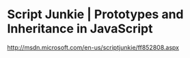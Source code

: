 <!--
id: 1404936977
link: http://kevinisom.info/post/1404936977/script-junkie-prototypes-and-inheritance-in
slug: script-junkie-prototypes-and-inheritance-in
date: Tue Oct 26 2010 19:51:03 GMT+1300 (NZDT)
raw: {"blog_name":"kevinisom","id":1404936977,"post_url":"http://kevinisom.info/post/1404936977/script-junkie-prototypes-and-inheritance-in","slug":"script-junkie-prototypes-and-inheritance-in","type":"link","date":"2010-10-26 06:51:03 GMT","timestamp":1288075863,"state":"published","format":"html","reblog_key":"dpcGDE57","tags":[],"short_url":"http://tmblr.co/Zw68Yy1JlQCH","highlighted":[],"feed_item":"http://msdn.microsoft.com/en-us/scriptjunkie/ff852808.aspx","from_feed_id":"650234","note_count":0,"title":"Script Junkie | Prototypes and Inheritance in JavaScript","url":"http://msdn.microsoft.com/en-us/scriptjunkie/ff852808.aspx","description":""}
publish: 2010-10-026
tags: 
title: Script Junkie | Prototypes and Inheritance in JavaScript
-->


Script Junkie | Prototypes and Inheritance in JavaScript
========================================================

<http://msdn.microsoft.com/en-us/scriptjunkie/ff852808.aspx>

